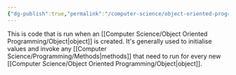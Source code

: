 ```yaml
---
{"dg-publish":true,"permalink":"/computer-science/object-oriented-programming/constructors/","tags":["unfinished","beginner","intermediate"]}
---
```


This is code that is run when an [[Computer Science/Object Oriented Programming/Object\|object]] is created. It's generally used to initialise values and invoke any [[Computer Science/Programming/Methods\|methods]] that need to run for every new [[Computer Science/Object Oriented Programming/Object\|object]].

